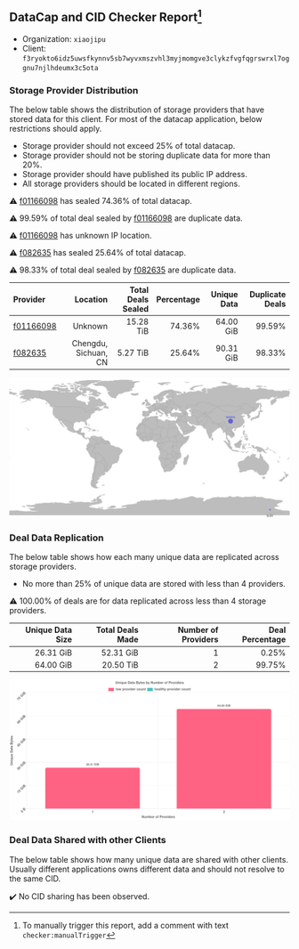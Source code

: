## DataCap and CID Checker Report[^1]
 - Organization: `xiaojipu`
 - Client: `f3ryokto6idz5uwsfkynnv5sb7wyvxmszvhl3myjmomgve3clykzfvgfqgrswrxl7oggnu7njlhdeumx3c5ota`
### Storage Provider Distribution
The below table shows the distribution of storage providers that have stored data for this client.
For most of the datacap application, below restrictions should apply.
 - Storage provider should not exceed 25% of total datacap.
 - Storage provider should not be storing duplicate data for more than 20%.
 - Storage provider should have published its public IP address.
 - All storage providers should be located in different regions.

⚠️ [f01166098](https://filfox.info/en/address/f01166098) has sealed 74.36% of total datacap.

⚠️ 99.59% of total deal sealed by [f01166098](https://filfox.info/en/address/f01166098) are duplicate data.

⚠️ [f01166098](https://filfox.info/en/address/f01166098) has unknown IP location.

⚠️ [f082635](https://filfox.info/en/address/f082635) has sealed 25.64% of total datacap.

⚠️ 98.33% of total deal sealed by [f082635](https://filfox.info/en/address/f082635) are duplicate data.

| Provider                                              |             Location | Total Deals Sealed | Percentage | Unique Data | Duplicate Deals |
| :---------------------------------------------------- | -------------------: | -----------------: | ---------: | ----------: | --------------: |
| [f01166098](https://filfox.info/en/address/f01166098) |              Unknown |          15.28 TiB |     74.36% |   64.00 GiB |          99.59% |
| [f082635](https://filfox.info/en/address/f082635)     | Chengdu, Sichuan, CN |           5.27 TiB |     25.64% |   90.31 GiB |          98.33% |

![Provider Distribution](https://raw.githubusercontent.com/data-preservation-programs/filplus-checker-assets/main/filecoin-project/filecoin-plus-large-datasets/issues/337/1671009233224.png)
### Deal Data Replication
The below table shows how each many unique data are replicated across storage providers.
- No more than 25% of unique data are stored with less than 4 providers.

⚠️ 100.00% of deals are for data replicated across less than 4 storage providers.

| Unique Data Size | Total Deals Made | Number of Providers | Deal Percentage |
| ---------------: | ---------------: | ------------------: | --------------: |
|        26.31 GiB |        52.31 GiB |                   1 |           0.25% |
|        64.00 GiB |        20.50 TiB |                   2 |          99.75% |

![Replication Distribution](https://raw.githubusercontent.com/data-preservation-programs/filplus-checker-assets/main/filecoin-project/filecoin-plus-large-datasets/issues/337/1671009233989.png)
### Deal Data Shared with other Clients
The below table shows how many unique data are shared with other clients.
Usually different applications owns different data and should not resolve to the same CID.

✔️ No CID sharing has been observed.

[^1]: To manually trigger this report, add a comment with text `checker:manualTrigger`
